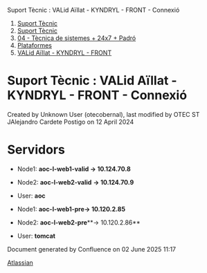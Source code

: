 Suport Tècnic : VALid Aïllat - KYNDRYL - FRONT - Connexió  

1.  [Suport Tècnic](index.html)
2.  [Suport Tècnic](13893782.html)
3.  [04 - Tècnica de sistemes + 24x7 + Padró](26313202.html)
4.  [Plataformes](Plataformes_41520520.html)
5.  [VALid Aïllat - KYNDRYL - FRONT](41520567.html)

Suport Tècnic : VALid Aïllat - KYNDRYL - FRONT - Connexió
=========================================================

Created by Unknown User (otecobernal), last modified by OTEC ST JAlejandro Cardete Postigo on 12 April 2024

Servidors 
==========

*   Node1: **aoc-l-web1-valid → 10.124.70.8**
    
*   Node2: **aoc-l-web2-valid** **→ 10.124.70.9**
*   User: **aoc**

*   Node1: **aoc-l-web1-pre→ 10.120.2.85**
    
*   Node2: **aoc-l-web2-pre****→ 10.120.2.86**
*   User: **tomcat**

Document generated by Confluence on 02 June 2025 11:17

[Atlassian](http://www.atlassian.com/)